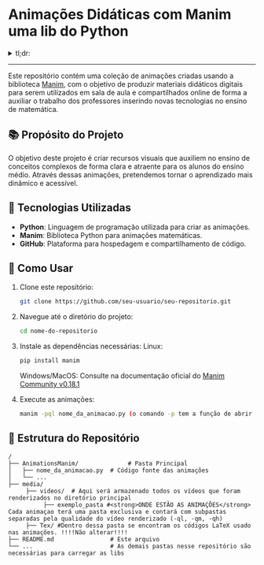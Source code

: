 # Animações Didáticas com Manim uma lib do Python
<details><summary> tl;dr:</summary>  To organizando as animações q to fazendo no manim em um lugar só, podem alterar, usar, vender, fazer o que quisere. Só mantenham a lib viva</details>

---
Este repositório contém uma coleção de animações criadas usando a biblioteca [Manim](https://github.com/3b1b/manim), com o objetivo de produzir materiais didáticos digitais para serem utilizados em sala de aula e compartilhados online de forma a auxiliar o trabalho dos professores inserindo novas tecnologias no ensino de matemática.  

## 📚 Propósito do Projeto

O objetivo deste projeto é criar recursos visuais que auxiliem no ensino de conceitos complexos de forma clara e atraente para os alunos do ensino médio. Através dessas animações, pretendemos tornar o aprendizado mais dinâmico e acessível.

## 🚀 Tecnologias Utilizadas

- **Python**: Linguagem de programação utilizada para criar as animações.
- **Manim**: Biblioteca Python para animações matemáticas.
- **GitHub**: Plataforma para hospedagem e compartilhamento de código.

## 🎯 Como Usar

1. Clone este repositório:
    ```bash
    git clone https://github.com/seu-usuario/seu-repositorio.git
    ```

2. Navegue até o diretório do projeto:
    ```bash
    cd nome-do-repositorio
    ```

3. Instale as dependências necessárias:
   Linux:
    ```bash
    pip install manim
    ```
    Windows/MacOS:
    Consulte na documentação oficial do [Manim Community v0.18.1](https://docs.manim.community/en/stable/installation.html)
    
5. Execute as animações:
    ```bash
    manim -pql nome_da_animacao.py (o comando -p tem a função de abrir o seu player de mídia. Caso queira rodar em alta 1080p e 60fps troque -pql para -pqh)
    ```

## 📂 Estrutura do Repositório

```plaintext
/
├── AnimationsManim/              # Pasta Principal
│   ├── nome_da_animacao.py  # Código fonte das animações
│   └── ...
├── media/
     ├── videos/  # Aqui será armazenado todos os vídeos que foram renderizados no diretório principal
          ├── exemplo_pasta #<strong>ONDE ESTÃO AS ANIMAÇÕES</strong> Cada animaçao terá uma pasta exclusiva e contará com subpastas separadas pela qualidade do vídeo renderizado (-ql, -qm, -qh)
     ├── Tex/ #Dentro dessa pasta se encontram os códigos LaTeX usado nas animações. !!!!Não alterar!!!!        
├── README.md                # Este arquivo
└── ...                      # As demais pastas nesse repositório são necessárias para carregar as libs
